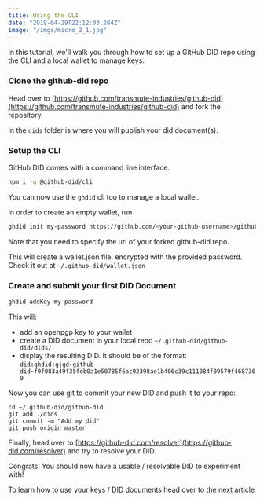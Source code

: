 ```yaml
---
title: Using the CLI
date: "2019-04-29T22:12:03.284Z"
image: "/imgs/micro_2_1.jpg"
---
```


In this tutorial, we'll walk you through how to set up a GitHub DID repo using the CLI and a local wallet to manage keys.


### Clone the github-did repo

Head over to [https://github.com/transmute-industries/github-did](https://github.com/transmute-industries/github-did) and fork the repository.

In the `dids` folder is where you will publish your did document(s).

### Setup the CLI

GitHub DID comes with a command line interface.

```bash
npm i -g @github-did/cli
```

You can now use the `ghdid` cli too to manage a local wallet.

In order to create an empty wallet, run

```bash
ghdid init my-password https://github.com/<your-github-username>/github-did
```
Note that you need to specify the url of your forked github-did repo.

This will create a wallet.json file, encrypted with the provided password. Check it out at `~/.github-did/wallet.json`

### Create and submit your first DID Document

```bash
ghdid addKey my-password
```

This will:
- add an openpgp key to your wallet
- create a DID document in your local repo `~/.github-did/github-did/dids/`
- display the resulting DID. It should be of the format: `did:ghdid:gjgd~github-did~f9f083a49f35feb0a1e50785f6ac92398ae1b406c39c111084f09579f4687369`

Now you can use git to commit your new DID and push it to your repo:

```
cd ~/.github-did/github-did
git add ./dids
git commit -m "Add my did"
git push origin master
```

Finally, head over to [https://github-did.com/resolver](https://github-did.com/resolver) and try to resolve your DID.

Congrats! You should now have a usable / resolvable DID to experiment with!

To learn how to use your keys / DID documents head over to the [next article](#)